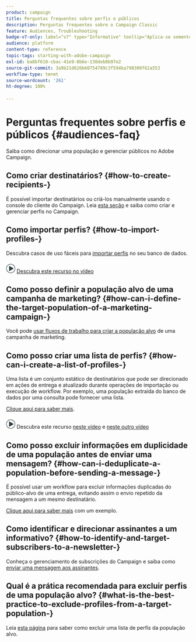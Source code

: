 ```yaml
---
product: campaign
title: Perguntas frequentes sobre perfis e públicos
description: Perguntas frequentes sobre o Campaign Classic
feature: Audiences, Troubleshooting
badge-v7-only: label="v7" type="Informative" tooltip="Aplica-se somente ao Campaign Classic v7"
audience: platform
content-type: reference
topic-tags: starting-with-adobe-campaign
exl-id: ba8bf610-cbac-41e9-8b6e-130deb8b97e2
source-git-commit: 3a9b21d626b60754789c3f594ba798309f62a553
workflow-type: tm+mt
source-wordcount: '261'
ht-degree: 100%

---
```


# Perguntas frequentes sobre perfis e públicos {#audiences-faq}



Saiba como direcionar uma população e gerenciar públicos no Adobe Campaign.

## Como criar destinatários? {#how-to-create-recipients-}

É possível importar destinatários ou criá-los manualmente usando o console do cliente do Campaign. Leia [esta seção](../../platform/using/about-profiles.md) e saiba como criar e gerenciar perfis no Campaign.

## Como importar perfis? {#how-to-import-profiles-}

Descubra casos de uso fáceis para [importar perfis](../../platform/using/import-operations-samples.md) no seu banco de dados.

![](assets/do-not-localize/how-to-video.png) [Descubra este recurso no vídeo](https://experienceleague.adobe.com/docs/campaign-classic-learn/tutorials/profile-management/importing-profiles.html?lang=pt-BR)

## Como posso definir a população alvo de uma campanha de marketing? {#how-can-i-define-the-target-population-of-a-marketing-campaign-}

Você pode [usar fluxos de trabalho para criar a população alvo](../../campaign/using/marketing-campaign-deliveries.md#building-the-main-target-in-a-workflow) de uma campanha de marketing.


## Como posso criar uma lista de perfis? {#how-can-i-create-a-list-of-profiles-}

Uma lista é um conjunto estático de destinatários que pode ser direcionado em ações de entrega e atualizado durante operações de importação ou execução de workflow. Por exemplo, uma população extraída do banco de dados por uma consulta pode fornecer uma lista.

[Clique aqui para saber mais](../../platform/using/creating-and-managing-lists.md#creating-a-profile-list-from-a-group).

![](assets/do-not-localize/how-to-video.png) Descubra este recurso [neste vídeo](https://experienceleague.adobe.com/docs/campaign-classic-learn/tutorials/profile-management/creating-a-list-of-recipients-with-a-workflow.html?lang=pt-BR) e [neste outro vídeo](https://experienceleague.adobe.com/docs/campaign-classic-learn/tutorials/profile-management/creating-a-list-of-recipients.html?lang=pt-BR)

## Como posso excluir informações em duplicidade de uma população antes de enviar uma mensagem? {#how-can-i-deduplicate-a-population-before-sending-a-message-}

É possível usar um workflow para excluir informações duplicadas do público-alvo de uma entrega, evitando assim o envio repetido da mensagem a um mesmo destinatário.

[Clique aqui para saber mais](../../workflow/using/deduplication.md#example--identify-the-duplicates-before-a-delivery) com um exemplo.

## Como identificar e direcionar assinantes a um informativo? {#how-to-identify-and-target-subscribers-to-a-newsletter-}

Conheça o gerenciamento de subscrições do Campaign e saiba como [enviar uma mensagem aos assinantes](../../delivery/using/managing-subscriptions.md).

## Qual é a prática recomendada para excluir perfis de uma população alvo? {#what-is-the-best-practice-to-exclude-profiles-from-a-target-population-}

Leia [esta página](../../workflow/using/read-list.md) para saber como excluir uma lista de perfis da população alvo.
